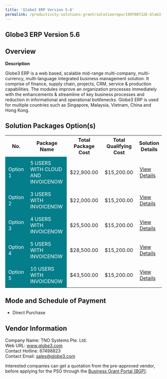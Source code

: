 ```yaml
---
title: 'Globe3 ERP Version 5.6'
permalink: /productivity-solutions-grant/solutionrepo/199700712E-Glob3-ERP-v-56-G
---
```


## Globe3 ERP Version 5.6

## Overview

**Description**

Globe3 ERP is a web based, scalable mid-range multi-company, multi-currency, multi-language integrated business management solution. It comprise of finance, supply chain, projects, CRM, service & production capabilities. The modules improve an organization processes immediately with the enhancements & streamline of key business processes and reduction in informational and operational bottlenecks. Globe3 ERP is used for multiple countries such as Singapore, Malaysia, Vietnam, China and Hong Kong.

## Solution Packages Option(s)

<table>
<tr>
<th><b>No.</b></th>
<th><b>Package Name</b></th>
<th><b>Total Package Cost</b></th>
<th><b>Total Qualifying Cost</b></th>
<th><b>Solution Details</b></th>
</tr>
<tr>
<td style='padding: 10px; background-color: #037E8A; color: #FFFFFF;'>Option 1</td>
<td style='padding: 10px; background-color: #037E8A; color: #FFFFFF;'>5 USERS WITH CLOUD AND INVOICENOW</td>
<td style='padding: 10px;'>$22,900.00</td>
<td style='padding: 10px;'>$15,200.00</td>
<td style='padding: 10px;'><a href='/images/psg/199700712E_20240124_17072025_Desensitised_Annex3_Part1.pdf' target='_blank'>View Details</a></td>
</tr>
<tr>
<td style='padding: 10px; background-color: #037E8A; color: #FFFFFF;'>Option 2</td>
<td style='padding: 10px; background-color: #037E8A; color: #FFFFFF;'>3 USERS WITH INVOICENOW</td>
<td style='padding: 10px;'>$22,000.00</td>
<td style='padding: 10px;'>$15,200.00</td>
<td style='padding: 10px;'><a href='/images/psg/199700712E_20240124_17072025_Desensitised_Annex3_Part2.pdf' target='_blank'>View Details</a></td>
</tr>
<tr>
<td style='padding: 10px; background-color: #037E8A; color: #FFFFFF;'>Option 3</td>
<td style='padding: 10px; background-color: #037E8A; color: #FFFFFF;'>4 USERS WITH INVOICENOW</td>
<td style='padding: 10px;'>$25,500.00</td>
<td style='padding: 10px;'>$15,200.00</td>
<td style='padding: 10px;'><a href='/images/psg/199700712E_20240124_17072025_Desensitised_Annex3_Part3.pdf' target='_blank'>View Details</a></td>
</tr>
<tr>
<td style='padding: 10px; background-color: #037E8A; color: #FFFFFF;'>Option 4</td>
<td style='padding: 10px; background-color: #037E8A; color: #FFFFFF;'>5 USERS WITH INVOICENOW</td>
<td style='padding: 10px;'>$28,500.00</td>
<td style='padding: 10px;'>$15,200.00</td>
<td style='padding: 10px;'><a href='/images/psg/199700712E_20240124_17072025_Desensitised_Annex3_Part4.pdf' target='_blank'>View Details</a></td>
</tr>
<tr>
<td style='padding: 10px; background-color: #037E8A; color: #FFFFFF;'>Option 5</td>
<td style='padding: 10px; background-color: #037E8A; color: #FFFFFF;'>10 USERS WITH INVOICENOW</td>
<td style='padding: 10px;'>$43,500.00</td>
<td style='padding: 10px;'>$15,200.00</td>
<td style='padding: 10px;'><a href='/images/psg/199700712E_20240124_17072025_Desensitised_Annex3_Part5.pdf' target='_blank'>View Details</a></td>
</tr>
</table>

## Mode and Schedule of Payment

 - Direct Purchase

## Vendor Information

 Company Name: TNO Systems Pte. Ltd.<br>Web URL: www.globe3.com <br>Contact Hotline: 67498823 <br>Contact Email: sales@globe3.com <br>

Interested companies can get a quotation from the pre-approved vendor, before applying for the PSG through the <a href='https://www.businessgrants.gov.sg/' target='_blank' rel='noopener'>Business Grant Portal (BGP)</a>.

<script src="/jquery/resize-tables.js"></script>
